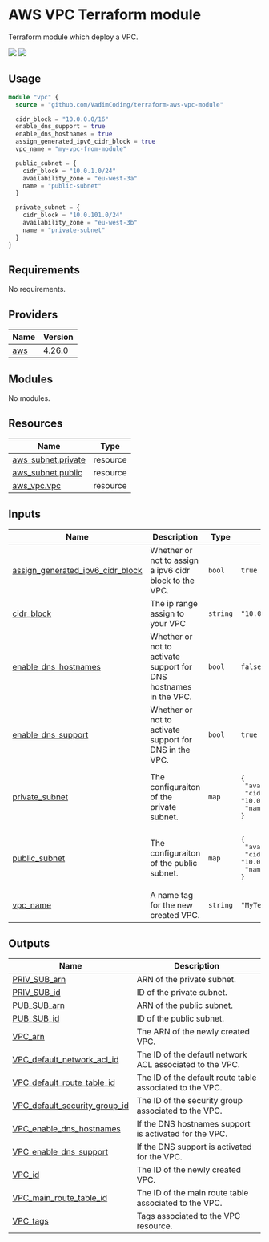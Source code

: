 # AWS VPC Terraform module
Terraform module which deploy a VPC.

<img src="https://img.shields.io/badge/aws-4.26.0-orange"> <img src="https://img.shields.io/badge/terraform-0.13-blueviolet">


## Usage
```tf
module "vpc" {
  source = "github.com/VadimCoding/terraform-aws-vpc-module"

  cidr_block = "10.0.0.0/16"
  enable_dns_support = true
  enable_dns_hostnames = true
  assign_generated_ipv6_cidr_block = true
  vpc_name = "my-vpc-from-module"

  public_subnet = {
    cidr_block = "10.0.1.0/24"
    availability_zone = "eu-west-3a"
    name = "public-subnet"
  }

  private_subnet = {
    cidr_block = "10.0.101.0/24"
    availability_zone = "eu-west-3b"
    name = "private-subnet"
  }
}
```

<!-- BEGIN_TF_DOCS -->
## Requirements

No requirements.

## Providers

| Name | Version |
|------|---------|
| <a name="provider_aws"></a> [aws](#provider\_aws) | 4.26.0 |

## Modules

No modules.

## Resources

| Name | Type |
|------|------|
| [aws_subnet.private](https://registry.terraform.io/providers/hashicorp/aws/latest/docs/resources/subnet) | resource |
| [aws_subnet.public](https://registry.terraform.io/providers/hashicorp/aws/latest/docs/resources/subnet) | resource |
| [aws_vpc.vpc](https://registry.terraform.io/providers/hashicorp/aws/latest/docs/resources/vpc) | resource |

## Inputs

| Name | Description | Type | Default | Required |
|------|-------------|------|---------|:--------:|
| <a name="input_assign_generated_ipv6_cidr_block"></a> [assign\_generated\_ipv6\_cidr\_block](#input\_assign\_generated\_ipv6\_cidr\_block) | Whether or not to assign a ipv6 cidr block to the VPC. | `bool` | `true` | no |
| <a name="input_cidr_block"></a> [cidr\_block](#input\_cidr\_block) | The ip range assign to your VPC | `string` | `"10.0.0.0/16"` | no |
| <a name="input_enable_dns_hostnames"></a> [enable\_dns\_hostnames](#input\_enable\_dns\_hostnames) | Whether or not to activate support for DNS hostnames in the VPC. | `bool` | `false` | no |
| <a name="input_enable_dns_support"></a> [enable\_dns\_support](#input\_enable\_dns\_support) | Whether or not to activate support for DNS in the VPC. | `bool` | `true` | no |
| <a name="input_private_subnet"></a> [private\_subnet](#input\_private\_subnet) | The configuraiton of the private subnet. | `map` | <pre>{<br>  "availability_zone": "eu-west-3b",<br>  "cidr_block": "10.0.101.0/24",<br>  "name": "private-subnet"<br>}</pre> | no |
| <a name="input_public_subnet"></a> [public\_subnet](#input\_public\_subnet) | The configuraiton of the public subnet. | `map` | <pre>{<br>  "availability_zone": "eu-west-3a",<br>  "cidr_block": "10.0.1.0/24",<br>  "name": "public-subnet"<br>}</pre> | no |
| <a name="input_vpc_name"></a> [vpc\_name](#input\_vpc\_name) | A name tag for the new created VPC. | `string` | `"MyTerraformVPC"` | no |

## Outputs

| Name | Description |
|------|-------------|
| <a name="output_PRIV_SUB_arn"></a> [PRIV\_SUB\_arn](#output\_PRIV\_SUB\_arn) | ARN of the private subnet. |
| <a name="output_PRIV_SUB_id"></a> [PRIV\_SUB\_id](#output\_PRIV\_SUB\_id) | ID of the private subnet. |
| <a name="output_PUB_SUB_arn"></a> [PUB\_SUB\_arn](#output\_PUB\_SUB\_arn) | ARN of the public subnet. |
| <a name="output_PUB_SUB_id"></a> [PUB\_SUB\_id](#output\_PUB\_SUB\_id) | ID of the public subnet. |
| <a name="output_VPC_arn"></a> [VPC\_arn](#output\_VPC\_arn) | The ARN of the newly created VPC. |
| <a name="output_VPC_default_network_acl_id"></a> [VPC\_default\_network\_acl\_id](#output\_VPC\_default\_network\_acl\_id) | The ID of the defautl network ACL associated to the VPC. |
| <a name="output_VPC_default_route_table_id"></a> [VPC\_default\_route\_table\_id](#output\_VPC\_default\_route\_table\_id) | The ID of the default route table associated to the VPC. |
| <a name="output_VPC_default_security_group_id"></a> [VPC\_default\_security\_group\_id](#output\_VPC\_default\_security\_group\_id) | The ID of the security group associated to the VPC. |
| <a name="output_VPC_enable_dns_hostnames"></a> [VPC\_enable\_dns\_hostnames](#output\_VPC\_enable\_dns\_hostnames) | If the DNS hostnames support is activated for the VPC. |
| <a name="output_VPC_enable_dns_support"></a> [VPC\_enable\_dns\_support](#output\_VPC\_enable\_dns\_support) | If the DNS support is activated for the VPC. |
| <a name="output_VPC_id"></a> [VPC\_id](#output\_VPC\_id) | The ID of the newly created VPC. |
| <a name="output_VPC_main_route_table_id"></a> [VPC\_main\_route\_table\_id](#output\_VPC\_main\_route\_table\_id) | The ID of the main route table associated to the VPC. |
| <a name="output_VPC_tags"></a> [VPC\_tags](#output\_VPC\_tags) | Tags associated to the VPC resource. |
<!-- END_TF_DOCS -->

